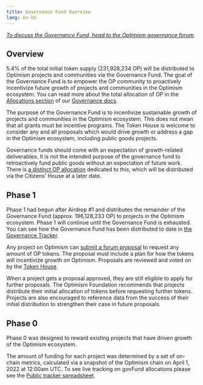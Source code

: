 ```yaml
---
title: Governance Fund Overview
lang: en-US
---
```


*[To discuss the Governance Fund, head to the Optimism governance forum](https://gov.optimism.io/t/governance-fund-discussion-thread/213)*.





## Overview

5.4% of the total initial token supply (231,928,234 OP) will be distributed to Optimism projects and communities via the Governance Fund. 
The goal of the Governance Fund is to empower the OP community to proactively incentivize future growth of projects and communities in the Optimism ecosystem. 
You can read more about the total allocation of OP in the [Allocations section](./allocations.md) of our [Governance docs](./README.md). 

The purpose of the Governance Fund is to incentivize sustainable growth of projects and communities in the Optimism ecosystem. 
This does not mean that all grants must be incentive programs. 
The Token House is welcome to consider any and all proposals which would drive growth or address a gap in the Optimism ecosystem, including public goods projects.

Governance funds should come with an expectation of growth-related deliverables. 
It is not the intended purpose of the governance fund to retroactively fund public goods without an expectation of future work. 
There is [a distinct OP allocation](./allocations.md#retroactive-public-goods-funding) dedicated to this, which will be distributed via the Citizens' House at a later date.

## Phase 1

Phase 1 had begun after Airdrop #1 and distributes the remainder of the Governance Fund (approx. 196,128,233 OP) to projects in the Optimism ecosystem. 
Phase 1 will continue until the Governance Fund is exhausted.
You can see how the Governance Fund has been distributed to date in [the Governance Tracker](https://docs.google.com/spreadsheets/d/1eaHOlWB34ij1KGsXdaNyTQg4tt1Pu2JurJsElBb6a8k/edit#gid=0). 

Any project on Optimism can [submit a forum proposal](proposals.md) to request any amount of OP tokens. 
The proposal must include a plan for how the tokens will incentivize growth on Optimism. 
Proposals are reviewed and voted on by the [Token House](token-house.md).

When a project gets a proposal approved, they are still eligible to apply for further proposals. 
The Optimism Foundation recommends that projects distribute their initial allocation of tokens before requesting further tokens. 
Projects are also encouraged to reference data from the success of their initial distribution to strengthen their case in future proposals.


## Phase 0

Phase 0 was designed to reward existing projects that have driven growth of the Optimism ecosystem. 

The amount of funding for each project was determined by a set of on-chain metrics, calculated via a snapshot of the Optimism chain on April 1, 2022 at 12:00am UTC.
To see live tracking on govFund allocations please see the [Public tracker spreadsheet](https://docs.google.com/spreadsheets/d/1eaHOlWB34ij1KGsXdaNyTQg4tt1Pu2JurJsElBb6a8k/edit#gid=0).